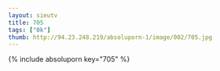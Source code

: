 ```yaml
--- 
layout: sieutv
title: 705
tags: ["0k"]
thumb: http://94.23.248.219/absoluporn-1/image/002/705.jpg
---
```

{% include absoluporn key="705" %} 
